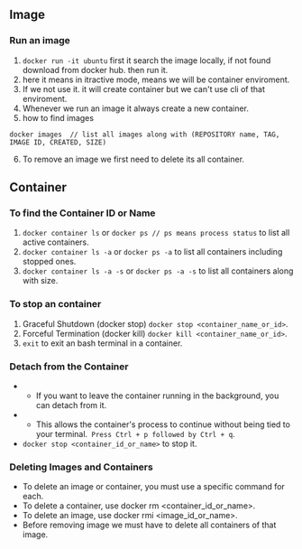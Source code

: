 ## Image
### Run an image
1. `docker run -it ubuntu` first it search the image locally, if not found download from docker hub. then run it.
2.  here it means in itractive mode, means we will be container enviroment.
3.  If we not use it. it will create container but we can't use cli of that enviroment.
4.  Whenever we run an image it always create a new container.
5.  how to find images
```
docker images  // list all images along with (REPOSITORY name, TAG, IMAGE ID, CREATED, SIZE)
```
6. To remove an image we first need to delete its all container.
## Container

### To find the Container ID or Name
1. `docker container ls` or `docker ps // ps means process status` to list all active containers.
2. `docker container ls -a` or `docker ps -a` to list all containers including stopped ones.
3. `docker container ls -a -s` or `docker ps -a -s` to list all containers along with size.

### To stop an container
1. Graceful Shutdown (docker stop) `docker stop <container_name_or_id>`.
2. Forceful Termination (docker kill) `docker kill <container_name_or_id>`.
3. `exit` to exit an bash terminal in a container.

### Detach from the Container
+ + If you want to leave the container running in the background, you can detach from it.
+ + This allows the container's process to continue without being tied to your terminal.`
Press Ctrl + p followed by Ctrl + q`.
+ `docker stop <container_id_or_name>` to stop it.
### Deleting Images and Containers
+ To delete an image or container, you must use a specific command for each.
+ To delete a container, use docker rm <container_id_or_name>.
+ To delete an image, use docker rmi <image_id_or_name>.
+ Before removing image we must have to delete all containers of that image.
